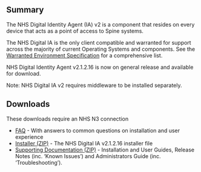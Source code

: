 ## Summary

The NHS Digital Identity Agent (IA) v2 is a component that resides on every device that acts as a point of access to Spine systems.

The NHS Digital IA is the only client compatible and warranted for support across the majority of current Operating Systems and components. See the [Warranted Environment Specification](http://systems.digital.nhs.uk/ddc/future/wes_2016.pdf) for a comprehensive list.

NHS Digital Identity Agent v2.1.2.16 is now on general release and available for download.

Note: NHS Digital IA v2 requires middleware to be installed separately.

## Downloads

These downloads require an NHS N3 connection

- [FAQ](http://nww.hscic.gov.uk/dir/downloads/iafaq.html) - With answers to common questions on installation and user experience
- [Installer (ZIP)](http://nww.hscic.gov.uk/dir/downloads/NHS-Digital-Identity-Agent-2.1.2.16.zip) - The NHS Digital IA v2.1.2.16 installer file
- [Supporting Documentation (ZIP)](http://nww.hscic.gov.uk/dir/downloads/NHS%20Digital%20IA%20v2%20Release%20Documentation%20Issue%202.zip) - Installation and User Guides, Release Notes (inc. ‘Known Issues’) and Administrators Guide (inc. ‘Troubleshooting’).
